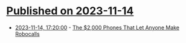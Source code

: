 # [Published on 2023-11-14](index.md)

* [2023-11-14, 17:20:00](https://it.slashdot.org/story/23/11/14/1620218/the-2000-phones-that-let-anyone-make-robocalls?utm_source=rss1.0mainlinkanon&utm_medium=feed) - [The $2,000 Phones That Let Anyone Make Robocalls](https://it.slashdot.org/story/23/11/14/1620218/the-2000-phones-that-let-anyone-make-robocalls?utm_source=rss1.0mainlinkanon&utm_medium=feed)
